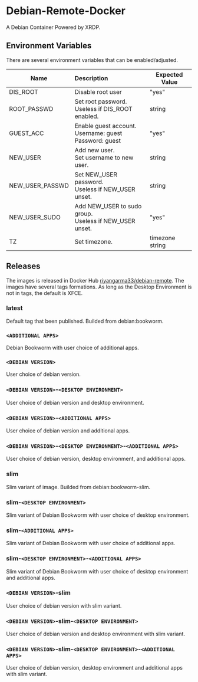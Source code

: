# Debian-Remote-Docker

A Debian Container Powered by XRDP.

## Environment Variables

There are several environment variables that can be enabled/adjusted.

| Name            | Description                                                     | Expected Value  |
| --------------- | :-------------------------------------------------------------- | --------------- |
| DIS_ROOT        | Disable root user                                               | "yes"           |
| ROOT_PASSWD     | Set root password.<br />Useless if DIS_ROOT enabled.            | string          |
| GUEST_ACC       | Enable guest account.<br />Username: guest<br />Password: guest | "yes"           |
| NEW_USER        | Add new user.<br />Set username to new user.                    | string          |
| NEW_USER_PASSWD | Set NEW_USER password.<br />Useless if NEW_USER unset.          | string          |
| NEW_USER_SUDO   | Add NEW_USER to sudo group.<br />Useless if NEW_USER unset.     | "yes"           |
| TZ              | Set timezone.                                                   | timezone string |

## Releases

The images is released in Docker Hub [riyangarma33/debian-remote](https://hub.docker.com/r/riyangarma33/debian-remote). The images have several tags formations. As long as the Desktop Environment is not in tags, the default is XFCE.

### latest

Default tag that been published. Builded from debian:bookworm.

### `<ADDITIONAL APPS>`

Debian Bookworm with user choice of additional apps.

### `<DEBIAN VERSION>`

User choice of debian version.

### `<DEBIAN VERSION>`-`<DESKTOP ENVIRONMENT>`

User choice of debian version and desktop environment.

### `<DEBIAN VERSION>`-`<ADDITIONAL APPS>`

User choice of debian version and additional apps.

### `<DEBIAN VERSION>`-`<DESKTOP ENVIRONMENT>`-`<ADDITIONAL APPS>`

User choice of debian version, desktop environment, and additional apps.

### slim

Slim variant of image. Builded from debian:bookworm-slim.

### slim-`<DESKTOP ENVIRONMENT>`

Slim variant of Debian Bookworm with user choice of desktop environment.

### slim-`<ADDITIONAL APPS>`

Slim variant of Debian Bookworm with user choice of additional apps.

### slim-`<DESKTOP ENVIRONMENT>`-`<ADDITIONAL APPS>`

Slim variant of Debian Bookworm with user choice of desktop environment and additional apps.

### `<DEBIAN VERSION>`-slim

User choice of debian version with slim variant.

### `<DEBIAN VERSION>`-slim-`<DESKTOP ENVIRONMENT>`

User choice of debian version and desktop environment with slim variant.

### `<DEBIAN VERSION>`-slim-`<DESKTOP ENVIRONMENT>`-`<ADDITIONAL APPS>`

User choice of debian version, desktop environment and additional apps with slim variant.
